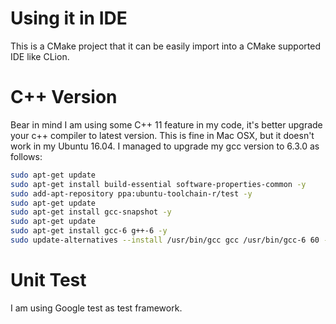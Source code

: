 # Using it in IDE

This is a CMake project that it can be easily import into a CMake supported IDE like CLion.

# C++ Version

Bear in mind I am using some C++ 11 feature in my code, it's better upgrade your c++ compiler to latest version. This is fine in Mac OSX, but it doesn't work in my Ubuntu 16.04. I managed to upgrade my gcc version to 6.3.0 as follows:
```bash
sudo apt-get update
sudo apt-get install build-essential software-properties-common -y
sudo add-apt-repository ppa:ubuntu-toolchain-r/test -y
sudo apt-get update
sudo apt-get install gcc-snapshot -y
sudo apt-get update
sudo apt-get install gcc-6 g++-6 -y
sudo update-alternatives --install /usr/bin/gcc gcc /usr/bin/gcc-6 60 --slave /usr/bin/g++ g++ /usr/bin/g++-6
```

# Unit Test
I am using Google test as test framework.
